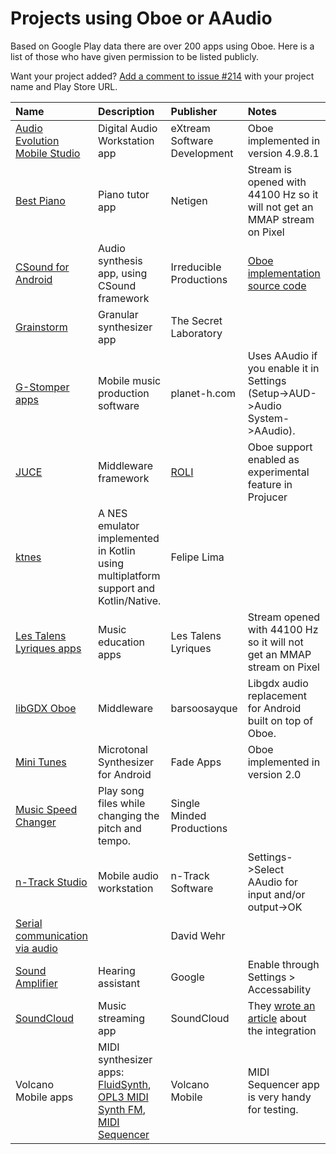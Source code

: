 # Projects using Oboe or AAudio
Based on Google Play data there are over 200 apps using Oboe. Here is a list of those who have given permission to be listed publicly. 

Want your project added? [Add a comment to issue #214](https://github.com/google/oboe/issues/214) with 
your project name and Play Store URL. 

| Name | Description | Publisher | Notes |
|:--|:--|:--|:--|
| [Audio Evolution Mobile Studio](https://play.google.com/store/apps/details?id=com.extreamsd.aemobile) | Digital Audio Workstation app | eXtream Software Development | Oboe implemented in version 4.9.8.1 |
| [Best Piano](https://play.google.com/store/apps/details?id=com.netigen.piano) | Piano tutor app  | Netigen | Stream is opened with 44100 Hz so it will not get an MMAP stream on Pixel |
| [CSound for Android](https://play.google.com/store/apps/details?id=com.csounds.Csound6) | Audio synthesis app, using CSound framework | Irreducible Productions | [Oboe implementation source code](https://github.com/gogins/csound-extended/blob/develop/CsoundForAndroid/CsoundAndroid/jni/csound_oboe.hpp) |
| [Grainstorm](https://play.google.com/store/apps/details?id=me.rocks.grainstorm) | Granular synthesizer app | The Secret Laboratory | |
| [G-Stomper apps](https://play.google.com/store/apps/dev?id=5200192441928542082) | Mobile music production software | planet-h.com | Uses AAudio if you enable it in Settings (Setup->AUD->Audio System->AAudio). |
| [JUCE](https://juce.com/) | Middleware framework | [ROLI](https://www.roli.com) | Oboe support enabled as experimental feature in Projucer |
| [ktnes](https://github.com/felipecsl/ktnes) | A NES emulator implemented in Kotlin using multiplatform support and Kotlin/Native. | Felipe Lima | | 
| [Les Talens Lyriques apps](https://play.google.com/store/apps/developer?id=Les+Talens+Lyriques) | Music education apps | Les Talens Lyriques |  Stream opened with 44100 Hz so it will not get an MMAP stream on Pixel |
| [libGDX Oboe](https://gitlab.com/barsoosayque/libgdx-oboe) | Middleware | barsoosayque |  Libgdx audio replacement for Android built on top of Oboe. |
| [Mini Tunes](https://play.google.com/store/apps/details?id=com.minitunes) | Microtonal Synthesizer for Android | Fade Apps | Oboe implemented in version 2.0 | 
| [Music Speed Changer](https://play.google.com/store/apps/details?id=com.smp.musicspeed) | Play song files while changing the pitch and tempo. | Single Minded Productions |  | 
| [n-Track Studio](https://play.google.com/store/apps/details?id=com.ntrack.studio.demo) | Mobile audio workstation | n-Track Software | Settings->Select AAudio for input and/or output->OK |
| [Serial communication via audio](https://davidawehr.com/blog/audioserial/) | | David Wehr |  |
| [Sound Amplifier](https://play.google.com/store/apps/details?id=com.google.android.accessibility.soundamplifier) | Hearing assistant | Google | Enable through Settings > Accessability |
| [SoundCloud](https://play.google.com/store/apps/details?id=com.soundcloud.android) | Music streaming app | SoundCloud | They [wrote an article](https://developers.soundcloud.com/blog/soundcloud-is-playing-the-oboe) about the integration |
| Volcano Mobile apps | MIDI synthesizer apps: [FluidSynth](https://play.google.com/store/apps/details?id=net.volcanomobile.fluidsynthmidi), [OPL3 MIDI Synth FM](https://play.google.com/store/apps/details?id=net.volcanomobile.opl3midisynth), [MIDI Sequencer](https://play.google.com/store/apps/details?id=net.volcanomobile.midisequencer) | Volcano Mobile |  MIDI Sequencer app is very handy for testing. |


